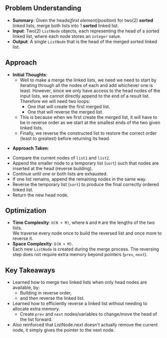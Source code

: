 <!-- Problem 21. Merge Two Sorted Lists notes -->
## Problem Understanding
 - **Summary**: Given the heads(_first element/position_) for two(2) __sorted__ linked lists, merge both lists into 1 __sorted__ linked list.
 - **Input**: Two(2) `ListNode` objects, each representing the head of a sorted linked list, where each node stores an `integer` value.
 - **Output**: A single `ListNode` that is the head of the merged sorted linked list.

## Approach
 - **Initial Thoughts**:
     * Well to make a merge the linked lists, we need we need to start by iterating through all the nodes of each and add whichever one is least. However, since we only have access to the head nodes of the input lists, we cannot directly append to the end of a result list. Therefore we will need two loops:
       + One that will create the first merged list.
       + One that will reverse the merged list. 
     * This is because when we first create the merged list, it will have to be in reverse order as we start at the smallest ends of the two given linked lists. 
     * Finally, we reverse the constructed list to restore the correct order (least to greatest) before returning its head. 
  <!-- * Finally, once we reverse the linked list, we return the head and we are done. -->

 - **Approach Taken**:
  * Compare the current nodes of `list1` and `list2`.
  * Append the smaller node to a temporary list (`sort`) such that nodes are inserted at the head (reverse building).
  * Continue until one or both lists are exhausted.
  * If one list remains, append the remaining nodes in the same way.
  * Reverse the temporary list (`sort`) to produce the final correctly ordered linked list.
  * Return the new head node.

<!-- ## Challenges
 - **Obstacles Faced**:
 - **Edge Cases**: -->

## Optimization
- **Time Complexity**: `O(N + M)`, where `N` and `M` are the lengths of the two lists.  
  We traverse every node once to build the reversed list and once more to reverse it.
- **Space Complexity**: `O(N + M)`.  
  Each new `ListNode` is created during the merge process. The reversing step does not require extra memory beyond pointers (`prev`, `next`).

<!-- ## Alternative Solutions
- None that come to mind. -->

## Key Takeaways
- Learned how to merge two linked lists when only head nodes are available, by:
  * Building in reverse order,
  * and then reverse the linked list.
 - Learned how to efficiently reverse a linked list without needing to allocate extra memory.
   * Create `prev` and `next` nodes/variables to change/move the head of the list forward.
 - Also reinforced that ListNode.next doesn't actually remove the current node, it simply gives the pointer to the next node.

<!-- ## Additional Resources
- N/A -->